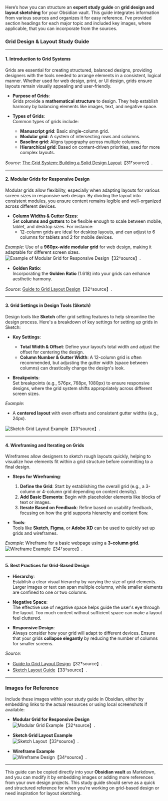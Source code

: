 Here’s how you can structure an **expert study guide** on **grid design and layout sketching** for your Obsidian vault. This guide integrates information from various sources and organizes it for easy reference. I’ve provided section headings for each major topic and included key images, where applicable, that you can incorporate from the sources.

### Grid Design & Layout Study Guide

---

#### **1. Introduction to Grid Systems**
Grids are essential for creating structured, balanced designs, providing designers with the tools needed to arrange elements in a consistent, logical manner. Whether used for web design, print, or UI design, grids ensure layouts remain visually appealing and user-friendly.

- **Purpose of Grids**:  
  Grids provide a **mathematical structure** to design. They help establish harmony by balancing elements like images, text, and negative space.
  
- **Types of Grids**:  
  Common types of grids include:
  - **Manuscript grid**: Basic single-column grid.
  - **Modular grid**: A system of intersecting rows and columns.
  - **Baseline grid**: Aligns typography across multiple columns.
  - **Hierarchical grid**: Based on content-driven priorities, used for more complex layouts.

*Source:* [The Grid System: Building a Solid Design Layout](https://www.interaction-design.org/literature/article/the-grid-system-building-a-solid-design-layout)【31†source】.

---

#### **2. Modular Grids for Responsive Design**
Modular grids allow flexibility, especially when adapting layouts for various screen sizes in responsive web design. By dividing the layout into consistent modules, you ensure content remains legible and well-organized across different devices.

- **Column Widths & Gutter Sizes**:  
  Set **columns and gutters** to be flexible enough to scale between mobile, tablet, and desktop sizes. For instance:
  - 12-column grids are ideal for desktop layouts, and can adjust to 6 columns for tablets and 2 for mobile devices.

*Example*: Use of a **960px-wide modular grid** for web design, making it adaptable for different screen sizes.  
![Example of Modular Grid for Responsive Design](https://www.halo-lab.com)【32†source】.

- **Golden Ratio**:  
  Incorporating the **Golden Ratio** (1.618) into your grids can enhance aesthetic harmony.

*Source:* [Guide to Grid Layout Design](https://www.halo-lab.com)【32†source】.

---

#### **3. Grid Settings in Design Tools (Sketch)**
Design tools like **Sketch** offer grid setting features to help streamline the design process. Here's a breakdown of key settings for setting up grids in Sketch:

- **Key Settings**:
  - **Total Width & Offset**: Define your layout’s total width and adjust the offset for centering the design.
  - **Column Number & Gutter Width**: A 12-column grid is often recommended, but adjusting the gutter width (space between columns) can drastically change the design's look.

- **Breakpoints**:  
  Set breakpoints (e.g., 576px, 768px, 1080px) to ensure responsive designs, where the grid system shifts appropriately across different screen sizes.

*Example*:
  - A **centered layout** with even offsets and consistent gutter widths (e.g., 24px).

![Sketch Grid Layout Example](https://www.thedesignerstoolbox.com)【33†source】.

---

#### **4. Wireframing and Iterating on Grids**
Wireframes allow designers to sketch rough layouts quickly, helping to visualize how elements fit within a grid structure before committing to a final design.

- **Steps for Wireframing**:
  1. **Define the Grid**: Start by establishing the overall grid (e.g., a 3-column or 4-column grid depending on content density).
  2. **Add Basic Elements**: Begin with placeholder elements like blocks of text or images.
  3. **Iterate Based on Feedback**: Refine based on usability feedback, focusing on how the grid supports hierarchy and content flow.

- **Tools**:  
  Tools like **Sketch**, **Figma**, or **Adobe XD** can be used to quickly set up grids and wireframes.

*Example*: Wireframe for a basic webpage using a **3-column grid**.
![Wireframe Example](https://www.venngage.com)【34†source】.

---

#### **5. Best Practices for Grid-Based Design**
- **Hierarchy**:  
  Establish a clear visual hierarchy by varying the size of grid elements. Larger images or text can span multiple columns, while smaller elements are confined to one or two columns.
  
- **Negative Space**:  
  The effective use of negative space helps guide the user's eye through the layout. Too much content without sufficient space can make a layout feel cluttered.

- **Responsive Design**:  
  Always consider how your grid will adapt to different devices. Ensure that your grids **collapse elegantly** by reducing the number of columns for smaller screens.

*Source:*  
- [Guide to Grid Layout Design](https://www.halo-lab.com)【32†source】.  
- [Sketch Layout Guide](https://www.thedesignerstoolbox.com)【33†source】.

---

### **Images for Reference**

Include these images within your study guide in Obsidian, either by embedding links to the actual resources or using local screenshots if available:
- **Modular Grid for Responsive Design**  
  ![Modular Grid Example](https://www.halo-lab.com)【32†source】.
  
- **Sketch Grid Layout Example**  
  ![Sketch Layout](https://www.thedesignerstoolbox.com)【33†source】.

- **Wireframe Example**  
  ![Wireframe Design](https://www.venngage.com)【34†source】.

---

This guide can be copied directly into your **Obsidian vault** as Markdown, and you can modify it by embedding images or adding more references from your own design projects. This study guide should serve as a quick and structured reference for when you’re working on grid-based design or need inspiration for layout sketching.